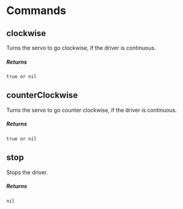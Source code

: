 # Commands

## clockwise

Turns the servo to go clockwise, if the driver is continuous.

##### Returns  

`true or nil`

## counterClockwise

Turns the servo to go counter clockwise, if the driver is continuous.

##### Returns  

`true or nil`

## stop

Stops the driver.

##### Returns  

`nil`

